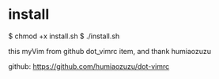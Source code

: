 install
==================
$ chmod +x install.sh
$ ./install.sh

this myVim from github dot_vimrc item, and thank humiaozuzu

github: https://github.com/humiaozuzu/dot-vimrc
